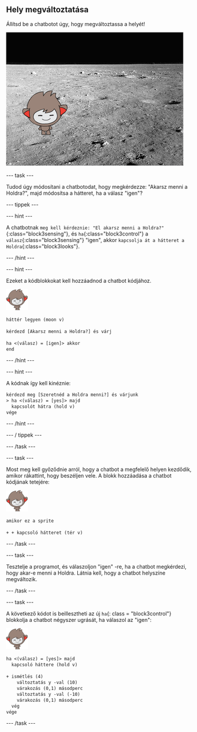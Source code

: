 ## Hely megváltoztatása

Állítsd be a chatbotot úgy, hogy megváltoztassa a helyét!

![Változó hátteret tesztel](images/chatbot-backdrop-moon.png)

\--- task \---

Tudod úgy módosítani a chatbotodat, hogy megkérdezze: "Akarsz menni a Holdra?", majd módosítsa a hátteret, ha a válasz "igen"?

\--- tippek \---

\--- hint \---

A chatbotnak `meg kell kérdeznie: "El akarsz menni a Holdra?"`{:class="block3sensing"}, és `ha`{:class="block3control"} a `válasz`{:class="block3sensing"} "igen", akkor `kapcsolja át a hátteret a Holdra`{:class="block3looks"}.

\--- /hint \---

\--- hint \---

Ezeket a kódblokkokat kell hozzáadnod a chatbot kódjához.

![nano sprite](images/nano-sprite.png)

```blocks3
háttér legyen (moon v)

kérdezd [Akarsz menni a Holdra?] és várj

ha <(válasz) = [igen]> akkor
end
```

\--- /hint \---

\--- hint \---

A kódnak így kell kinéznie:

```blocks3
kérdezd meg [Szeretnéd a Holdra menni?] és várjunk
> ha <(válasz) = [yes]> majd 
  kapcsolót hátra (hold v)
vége
```

\--- /hint \---

\--- / tippek \---

\--- /task \---

\--- task \---

Most meg kell győződnie arról, hogy a chatbot a megfelelő helyen kezdődik, amikor rákattint, hogy beszéljen vele. A blokk hozzáadása a chatbot kódjának tetejére:

![nano sprite](images/nano-sprite.png)

```blocks3
amikor ez a sprite

+ + kapcsoló hátteret (tér v)
```

\--- /task \---

\--- task \---

Tesztelje a programot, és válaszoljon "igen" -re, ha a chatbot megkérdezi, hogy akar-e menni a Holdra. Látnia kell, hogy a chatbot helyszíne megváltozik.

\--- /task \---

\--- task \---

A következő kódot is beillesztheti az új `ha`{: class = "block3control"} blokkolja a chatbot négyszer ugrását, ha válaszol az "igen":

![nano sprite](images/nano-sprite.png)

```blocks3
ha <(válasz) = [yes]> majd 
  kapcsoló háttere (hold v)

+ ismétlés (4) 
    változtatás y -val (10)
    várakozás (0,1) másodperc
    változtatás y -val (-10)
    várakozás (0,1) másodperc
  vég
vége
```

\--- /task \---